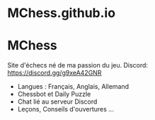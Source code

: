 # MChess.github.io

# MChess
Site d'échecs né de ma passion du jeu.
Discord: https://discord.gg/g9xeA42GNR 

- Langues : Français, Anglais, Allemand
- Chessbot et Daily Puzzle
- Chat lié au serveur Discord
- Leçons, Conseils d'ouvertures ...
